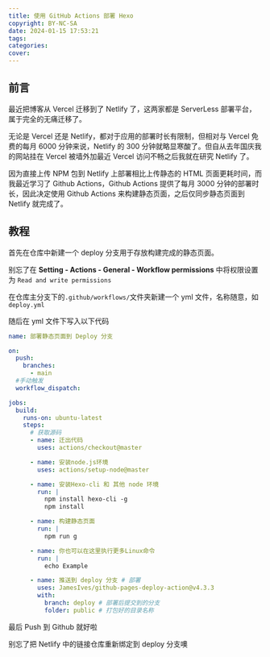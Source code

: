 ```yaml
---
title: 使用 GitHub Actions 部署 Hexo
copyright: BY-NC-SA
date: 2024-01-15 17:53:21
tags:
categories:
cover:
---
```


## 前言

最近把博客从 Vercel 迁移到了 Netlify 了，这两家都是 ServerLess 部署平台，属于完全的无痛迁移了。

无论是 Vercel 还是 Netlify，都对于应用的部署时长有限制，但相对与 Vercel 免费的每月 6000 分钟来说，Netlify 的 300 分钟就略显寒酸了。但自从去年国庆我的网站挂在 Vercel 被墙外加最近 Vercel 访问不畅之后我就在研究 Netlify 了。

因为直接上传 NPM 包到 Netlify 上部署相比上传静态的 HTML 页面更耗时间，而我最近学习了 Github Actions，Github Actions 提供了每月 3000 分钟的部署时长，因此决定使用 Github Actions 来构建静态页面，之后仅同步静态页面到 Netlify 就完成了。

## 教程

首先在仓库中新建一个 deploy 分支用于存放构建完成的静态页面。

别忘了在 **Setting - Actions - General - Workflow permissions** 中将权限设置为 `Read and write permissions`

在仓库主分支下的`.github/workflows/`文件夹新建一个 yml 文件，名称随意，如`deploy.yml`

随后在 yml 文件下写入以下代码

```yml
name: 部署静态页面到 Deploy 分支

on:
  push:
    branches:
      - main
  #手动触发
  workflow_dispatch:

jobs:
  build:
    runs-on: ubuntu-latest
    steps:
      # 获取源码
      - name: 迁出代码
        uses: actions/checkout@master

      - name: 安装node.js环境
        uses: actions/setup-node@master

      - name: 安装Hexo-cli 和 其他 node 环境
        run: |
          npm install hexo-cli -g
          npm install

      - name: 构建静态页面
        run: |
          npm run g

      - name: 你也可以在这里执行更多Linux命令
        run: |
          echo Example

      - name: 推送到 deploy 分支 # 部署
        uses: JamesIves/github-pages-deploy-action@v4.3.3
        with:
          branch: deploy # 部署后提交到的分支
          folder: public # 打包好的目录名称
```

最后 Push 到 Github 就好啦

别忘了把 Netlify 中的链接仓库重新绑定到 deploy 分支噢
